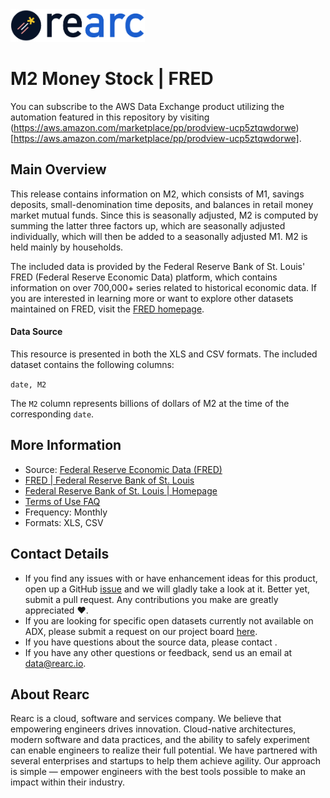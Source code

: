 <a href="https://www.rearc.io/data/">
    <img src="./rearc_logo_rgb.png" alt="Rearc Logo" title="Rearc Logo" height="52" />
</a>

M2 Money Stock | FRED
=========================

You can subscribe to the AWS Data Exchange product utilizing the automation featured in this repository by visiting (https://aws.amazon.com/marketplace/pp/prodview-ucp5ztqwdorwe)[https://aws.amazon.com/marketplace/pp/prodview-ucp5ztqwdorwe].

## Main Overview

This release contains information on M2, which consists of M1, savings deposits, small-denomination time deposits, and balances in retail money market mutual funds. Since this is seasonally adjusted, M2 is computed by summing the latter three factors up, which are seasonally adjusted individually, which will then be added to a seasonally adjusted M1. M2 is held mainly by households.

The included data is provided by the Federal Reserve Bank of St. Louis' FRED (Federal Reserve Economic Data) platform, which contains information on over 700,000+ series related to historical economic data. If you are interested in learning more or want to explore other datasets maintained on FRED, visit the [FRED homepage](https://fred.stlouisfed.org/).


#### Data Source

This resource is presented in both the XLS and CSV formats. The included dataset contains the following columns:

`date, M2`

The `M2` column represents billions of dollars of M2 at the time of the corresponding `date`.  


## More Information
- Source: [Federal Reserve Economic Data (FRED)](https://fred.stlouisfed.org/series/M2)
- [FRED | Federal Reserve Bank of St. Louis](https://fred.stlouisfed.org/)
- [Federal Reserve Bank of St. Louis | Homepage](https://www.stlouisfed.org/)
- [Terms of Use FAQ](https://fred.stlouisfed.org/legal/)
- Frequency: Monthly
- Formats: XLS, CSV

## Contact Details
- If you find any issues with or have enhancement ideas for this product, open up a GitHub [issue](https://github.com/rearc-data/fred-m2-money-stock/issues) and we will gladly take a look at it. Better yet, submit a pull request. Any contributions you make are greatly appreciated :heart:.
- If you are looking for specific open datasets currently not available on ADX, please submit a request on our project board [here](https://github.com/rearc-data/covid-datasets-aws-data-exchange/projects/1).
- If you have questions about the source data, please contact .
- If you have any other questions or feedback, send us an email at data@rearc.io.

## About Rearc
Rearc is a cloud, software and services company. We believe that empowering engineers drives innovation. Cloud-native architectures, modern software and data practices, and the ability to safely experiment can enable engineers to realize their full potential. We have partnered with several enterprises and startups to help them achieve agility. Our approach is simple — empower engineers with the best tools possible to make an impact within their industry.
